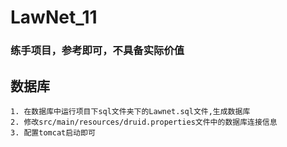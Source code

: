 # LawNet_11
### 练手项目，参考即可，不具备实际价值
## 数据库
```shell
1. 在数据库中运行项目下sql文件夹下的Lawnet.sql文件,生成数据库
2. 修改src/main/resources/druid.properties文件中的数据库连接信息
3. 配置tomcat启动即可
```